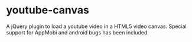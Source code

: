 youtube-canvas
==============

A jQuery plugin to load a youtube video in a HTML5 video canvas. Special support for AppMobi and android bugs has been included.
